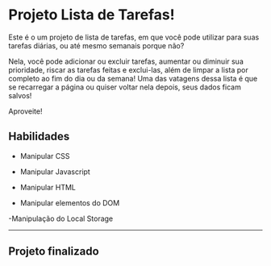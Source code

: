 # Projeto Lista de Tarefas!
 Este é o um projeto de lista de tarefas, em que você pode utilizar para suas tarefas diárias, ou até mesmo semanais porque não?

 Nela, você pode adicionar ou excluir tarefas, aumentar ou diminuir sua prioridade, riscar as tarefas feitas e exclui-las, além de limpar a lista por completo ao fim do dia ou da semana! Uma das vatagens dessa lista é que se recarregar a página ou quiser voltar nela depois, seus dados ficam salvos!

 Aproveite!

## Habilidades

- Manipular CSS

- Manipular Javascript

- Manipular HTML

- Manipular elementos do DOM

-Manipulação do Local Storage

--- 

## Projeto finalizado